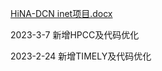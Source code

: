[HiNA-DCN inet项目.docx](https://github.com/kalsasdf/HiNA-DCN_INET/files/10971863/HiNA-DCN.inet.docx)



2023-3-7 新增HPCC及代码优化

2023-2-24 新增TIMELY及代码优化
